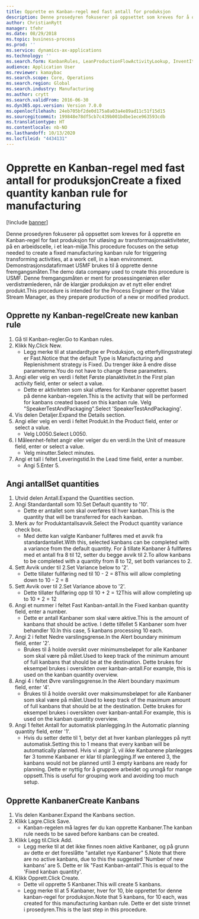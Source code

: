 ```yaml
---
title: Opprette en Kanban-regel med fast antall for produksjon
description: Denne prosedyren fokuserer på oppsettet som kreves for å opprette en Kanban-regel for fast produksjon for utløsing av transformasjonsaktiviteter, på en arbeidscelle, i et lean-miljø.
author: ChristianRytt
manager: tfehr
ms.date: 08/29/2018
ms.topic: business-process
ms.prod: ''
ms.service: dynamics-ax-applications
ms.technology: ''
ms.search.form: KanbanRules, LeanProductionFlowActivityLookup, InventItemIdLookupSimple, UnitOfMeasureLookup, KanbanCreate
audience: Application User
ms.reviewer: kamaybac
ms.search.scope: Core, Operations
ms.search.region: Global
ms.search.industry: Manufacturing
ms.author: crytt
ms.search.validFrom: 2016-06-30
ms.dyn365.ops.version: Version 7.0.0
ms.openlocfilehash: 24eb705bf2de0d175a8a03a4e89ad11c51f15d15
ms.sourcegitcommit: 199848e78df5cb7c439b001bdbe1ece963593cdb
ms.translationtype: HT
ms.contentlocale: nb-NO
ms.lasthandoff: 10/13/2020
ms.locfileid: "4434131"
---
```

# <a name="create-a-fixed-quantity-kanban-rule-for-manufacturing"></a><span data-ttu-id="1ba33-103">Opprette en Kanban-regel med fast antall for produksjon</span><span class="sxs-lookup"><span data-stu-id="1ba33-103">Create a fixed quantity kanban rule for manufacturing</span></span>

[!include [banner](../../includes/banner.md)]

<span data-ttu-id="1ba33-104">Denne prosedyren fokuserer på oppsettet som kreves for å opprette en Kanban-regel for fast produksjon for utløsing av transformasjonsaktiviteter, på en arbeidscelle, i et lean-miljø.</span><span class="sxs-lookup"><span data-stu-id="1ba33-104">This procedure focuses on the setup needed to create a fixed manufacturing kanban rule for triggering transforming activities, at a work cell, in a lean environment.</span></span> <span data-ttu-id="1ba33-105">Demonstrasjonsdatafirmaet USMF brukes til å opprette denne fremgangsmåten.</span><span class="sxs-lookup"><span data-stu-id="1ba33-105">The demo data company used to create this procedure is USMF.</span></span> <span data-ttu-id="1ba33-106">Denne fremgangsmåten er ment for prosessingeniøren eller verdistrømlederen, når de klargjør produksjon av et nytt eller endret produkt.</span><span class="sxs-lookup"><span data-stu-id="1ba33-106">This procedure is intended for the Process Engineer or the Value Stream Manager, as they prepare production of a new or modified product.</span></span>


## <a name="create-new-kanban-rule"></a><span data-ttu-id="1ba33-107">Opprette ny Kanban-regel</span><span class="sxs-lookup"><span data-stu-id="1ba33-107">Create new kanban rule</span></span>
1. <span data-ttu-id="1ba33-108">Gå til Kanban-regler.</span><span class="sxs-lookup"><span data-stu-id="1ba33-108">Go to Kanban rules.</span></span>
2. <span data-ttu-id="1ba33-109">Klikk Ny.</span><span class="sxs-lookup"><span data-stu-id="1ba33-109">Click New.</span></span>
    * <span data-ttu-id="1ba33-110">Legg merke til at standardtype er Produksjon, og etterfyllingsstrategi er Fast.</span><span class="sxs-lookup"><span data-stu-id="1ba33-110">Notice that the default Type is Manufacturing and Replenishment strategy is Fixed.</span></span> <span data-ttu-id="1ba33-111">Du trenger ikke å endre disse parameterne.</span><span class="sxs-lookup"><span data-stu-id="1ba33-111">You do not have to change these parameters.</span></span>  
3. <span data-ttu-id="1ba33-112">Angi eller velg en verdi i feltet Første planaktivitet.</span><span class="sxs-lookup"><span data-stu-id="1ba33-112">In the First plan activity field, enter or select a value.</span></span>
    * <span data-ttu-id="1ba33-113">Dette er aktiviteten som skal utføres for Kanbaner opprettet basert på denne kanban-regelen.</span><span class="sxs-lookup"><span data-stu-id="1ba33-113">This is the activity that will be performed for kanbans created based on this kanban rule.</span></span>  <span data-ttu-id="1ba33-114">Velg "SpeakerTestAndPackaging".</span><span class="sxs-lookup"><span data-stu-id="1ba33-114">Select 'SpeakerTestAndPackaging'.</span></span>  
4. <span data-ttu-id="1ba33-115">Vis delen Detaljer.</span><span class="sxs-lookup"><span data-stu-id="1ba33-115">Expand the Details section.</span></span>
5. <span data-ttu-id="1ba33-116">Angi eller velg en verdi i feltet Produkt.</span><span class="sxs-lookup"><span data-stu-id="1ba33-116">In the Product field, enter or select a value.</span></span>
    * <span data-ttu-id="1ba33-117">Velg L0050.</span><span class="sxs-lookup"><span data-stu-id="1ba33-117">Select L0050.</span></span>  
6. <span data-ttu-id="1ba33-118">I Måleenhet-feltet angir eller velger du en verdi.</span><span class="sxs-lookup"><span data-stu-id="1ba33-118">In the Unit of measure field, enter or select a value.</span></span>
    * <span data-ttu-id="1ba33-119">Velg minutter.</span><span class="sxs-lookup"><span data-stu-id="1ba33-119">Select minutes.</span></span>  
7. <span data-ttu-id="1ba33-120">Angi et tall i feltet Leveringstid.</span><span class="sxs-lookup"><span data-stu-id="1ba33-120">In the Lead time field, enter a number.</span></span>
    * <span data-ttu-id="1ba33-121">Angi 5.</span><span class="sxs-lookup"><span data-stu-id="1ba33-121">Enter 5.</span></span>  

## <a name="set-quantities"></a><span data-ttu-id="1ba33-122">Angi antall</span><span class="sxs-lookup"><span data-stu-id="1ba33-122">Set quantities</span></span>
1. <span data-ttu-id="1ba33-123">Utvid delen Antall.</span><span class="sxs-lookup"><span data-stu-id="1ba33-123">Expand the Quantities section.</span></span>
2. <span data-ttu-id="1ba33-124">Angi Standardantall som 10.</span><span class="sxs-lookup"><span data-stu-id="1ba33-124">Set Default quantity to '10'.</span></span>
    * <span data-ttu-id="1ba33-125">Dette er antallet som skal overføres til hver kanban.</span><span class="sxs-lookup"><span data-stu-id="1ba33-125">This is the quantity that will be transferred for each kanban.</span></span>  
3. <span data-ttu-id="1ba33-126">Merk av for Produktantallsavvik.</span><span class="sxs-lookup"><span data-stu-id="1ba33-126">Select the Product quantity variance check box.</span></span>
    * <span data-ttu-id="1ba33-127">Med dette kan valgte Kanbaner fullføres med et avvik fra standardantallet.</span><span class="sxs-lookup"><span data-stu-id="1ba33-127">With this, selected kanbans can be completed with a variance from the default quantity.</span></span>  <span data-ttu-id="1ba33-128">For å tillate Kanbaner å fullføres med et antall fra 8 til 12, setter du begge avvik til 2.</span><span class="sxs-lookup"><span data-stu-id="1ba33-128">To allow kanbans to be completed with a quantity from 8 to 12, set both variances to 2.</span></span>  
4. <span data-ttu-id="1ba33-129">Sett Avvik under til 2.</span><span class="sxs-lookup"><span data-stu-id="1ba33-129">Set Variance below to '2'.</span></span>
    * <span data-ttu-id="1ba33-130">Dette tillater fullføring ned til 10 - 2 = 8</span><span class="sxs-lookup"><span data-stu-id="1ba33-130">This will allow completing down to 10 - 2 = 8</span></span>  
5. <span data-ttu-id="1ba33-131">Sett Avvik over til 2.</span><span class="sxs-lookup"><span data-stu-id="1ba33-131">Set Variance above to '2'.</span></span>
    * <span data-ttu-id="1ba33-132">Dette tillater fullføring opp til 10 + 2 = 12</span><span class="sxs-lookup"><span data-stu-id="1ba33-132">This will allow completing up to 10 + 2 = 12</span></span>  
6. <span data-ttu-id="1ba33-133">Angi et nummer i feltet Fast Kanban-antall.</span><span class="sxs-lookup"><span data-stu-id="1ba33-133">In the Fixed kanban quantity field, enter a number.</span></span>
    * <span data-ttu-id="1ba33-134">Dette er antall Kanbaner som skal være aktive.</span><span class="sxs-lookup"><span data-stu-id="1ba33-134">This is the amount of kanbans that should be active.</span></span> <span data-ttu-id="1ba33-135">I dette tilfellet 5 Kanbaner som hver behandler 10.</span><span class="sxs-lookup"><span data-stu-id="1ba33-135">In this case, 5 kanbans processing 10 each.</span></span>  
7. <span data-ttu-id="1ba33-136">Angi 2 i feltet Nedre varslingsgrense.</span><span class="sxs-lookup"><span data-stu-id="1ba33-136">In the Alert boundary minimum field, enter '2'.</span></span>
    * <span data-ttu-id="1ba33-137">Brukes til å holde oversikt over minimumsbeløpet for alle Kanbaner som skal være på målet.</span><span class="sxs-lookup"><span data-stu-id="1ba33-137">Used to keep track of the minimum amount of full kanbans that should be at the destination.</span></span> <span data-ttu-id="1ba33-138">Dette brukes for eksempel brukes i oversikten over kanban-antall.</span><span class="sxs-lookup"><span data-stu-id="1ba33-138">For example, this is used on the kanban quantity overview.</span></span>  
8. <span data-ttu-id="1ba33-139">Angi 4 i feltet Øvre varslingsgrense.</span><span class="sxs-lookup"><span data-stu-id="1ba33-139">In the Alert boundary maximum field, enter '4'.</span></span>
    * <span data-ttu-id="1ba33-140">Brukes til å holde oversikt over maksimumsbeløpet for alle Kanbaner som skal være på målet.</span><span class="sxs-lookup"><span data-stu-id="1ba33-140">Used to keep track of the maximum amount of full kanbans that should be at the destination.</span></span> <span data-ttu-id="1ba33-141">Dette brukes for eksempel brukes i oversikten over kanban-antall.</span><span class="sxs-lookup"><span data-stu-id="1ba33-141">For example, this is used on the kanban quantity overview.</span></span>  
9. <span data-ttu-id="1ba33-142">Angi 1 feltet Antall for automatisk planlegging.</span><span class="sxs-lookup"><span data-stu-id="1ba33-142">In the Automatic planning quantity field, enter '1'.</span></span>
    * <span data-ttu-id="1ba33-143">Hvis du setter dette til 1, betyr det at hver kanban planlegges på nytt automatisk.</span><span class="sxs-lookup"><span data-stu-id="1ba33-143">Setting this to 1 means that every kanban will be automatically planned.</span></span>   <span data-ttu-id="1ba33-144">Hvis vi angir 3, vil ikke Kanbanene planlegges før 3 tomme Kanbaner er klar til planlegging.</span><span class="sxs-lookup"><span data-stu-id="1ba33-144">If we entered 3, the kanbans would not be planned until 3 empty kanbans are ready for planning.</span></span> <span data-ttu-id="1ba33-145">Dette er nyttig for å gruppere arbeidet og unngå for mange oppsett.</span><span class="sxs-lookup"><span data-stu-id="1ba33-145">This is useful for grouping work and avoiding too much setup.</span></span>  

## <a name="create-kanbans"></a><span data-ttu-id="1ba33-146">Opprette Kanbaner</span><span class="sxs-lookup"><span data-stu-id="1ba33-146">Create Kanbans</span></span>
1. <span data-ttu-id="1ba33-147">Vis delen Kanbaner.</span><span class="sxs-lookup"><span data-stu-id="1ba33-147">Expand the Kanbans section.</span></span>
2. <span data-ttu-id="1ba33-148">Klikk Lagre.</span><span class="sxs-lookup"><span data-stu-id="1ba33-148">Click Save.</span></span>
    * <span data-ttu-id="1ba33-149">Kanban-regelen må lagres før du kan opprette Kanbaner.</span><span class="sxs-lookup"><span data-stu-id="1ba33-149">The kanban rule needs to be saved before kanbans can be created.</span></span>  
3. <span data-ttu-id="1ba33-150">Klikk Legg til.</span><span class="sxs-lookup"><span data-stu-id="1ba33-150">Click Add.</span></span>
    * <span data-ttu-id="1ba33-151">Legg merke til at det ikke finnes noen aktive Kanbaner, og på grunn av dette er det foreslåtte "antallet nye Kanbaner" 5.</span><span class="sxs-lookup"><span data-stu-id="1ba33-151">Note that there are no active kanbans, due to this the suggested 'Number of new kanbans' are 5.</span></span> <span data-ttu-id="1ba33-152">Dette er lik "Fast Kanban-antall".</span><span class="sxs-lookup"><span data-stu-id="1ba33-152">This is equal to the 'Fixed kanban quantity'.</span></span>  
4. <span data-ttu-id="1ba33-153">Klikk Opprett.</span><span class="sxs-lookup"><span data-stu-id="1ba33-153">Click Create.</span></span>
    * <span data-ttu-id="1ba33-154">Dette vil opprette 5 Kanbaner.</span><span class="sxs-lookup"><span data-stu-id="1ba33-154">This will create 5 kanbans.</span></span>  
    * <span data-ttu-id="1ba33-155">Legg merke til at 5 Kanbaner, hver for 10, ble opprettet for denne kanban-regel for produksjon.</span><span class="sxs-lookup"><span data-stu-id="1ba33-155">Note that 5 kanbans, for 10 each, was created for this manufacturing kanban rule.</span></span> <span data-ttu-id="1ba33-156">Dette er det siste trinnet i prosedyren.</span><span class="sxs-lookup"><span data-stu-id="1ba33-156">This is the last step in this procedure.</span></span>  

